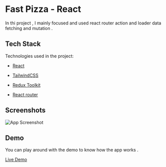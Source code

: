 # Fast Pizza - React

In thi project , I mainly focused and used react router action and loader data fetching and mutation .

## Tech Stack

Technologies used in the project:

- [React](https://react.dev/)
- [TailwindCSS](https://tailwindcss.com/)
- [Redux Toolkit](https://redux-toolkit.js.org/introduction/getting-started)

- [React router](https://reactrouter.com/en/main)

## Screenshots

![App Screenshot](https://res.cloudinary.com/dx55rkwpo/image/upload/v1697458992/mobile_axdzdm.png)

## Demo

You can play around with the demo to know how the app works .

[Live Demo](https://fast-pizza-react-beige.vercel.app/)
